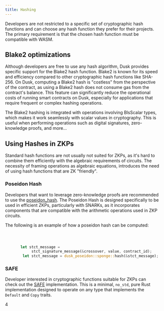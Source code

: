 ```yaml
---
title: Hashing
---
```


Developers are not restricted to a specific set of cryptographic hash functions and can choose any hash function they prefer for their projects. The primary requirement is that the chosen hash function must be compatible with WASM.

## Blake2 optimizations
Although developers are free to use any hash algorithm, Dusk provides specific support for the Blake2 hash function. Blake2 is known for its speed and efficiency compared to other cryptographic hash functions like SHA-256. On Dusk, computing a Blake2 hash is "costless" from the perspective of the contract, as using a Blake2 hash does not consume gas from the contract's balance. This feature can significantly reduce the operational costs of running smart contracts on Dusk, especially for applications that require frequent or complex hashing operations.

The Blake2 hashing is integrated with operations involving BlsScalar types, which makes it work seamlessly with scalar values in cryptography. This is useful when performing operations such as digital signatures, zero-knowledge proofs, and more...

## Using Hashes in ZKPs

Standard hash functions are not usually not suited for ZKPs, as it's hard to combine them efficiently with the algebraic requirements of circuits. The necessity of framing operations as algebraic equations, introduces the need of using hash functions that are ZK "friendly".


### Poseidon Hash

Developers that want to leverage zero-knowledge proofs are recommended to use the <a href="https://github.com/dusk-network/Poseidon252" target="_blank" >poseidon_hash</a>. The Poseidon Hash is designed specifically to be used in efficient ZKPs, particularly with SNARKs, as it incorporates components that are compatible with the arithmetic operations used in ZKP circuits.

The following is an example of how a poseidon hash can be computed:

```rust



       let stct_message =
            stct_signature_message(&crossover, value, contract_id);
        let stct_message = dusk_poseidon::sponge::hash(&stct_message);

```



### SAFE

Developer interested in cryptographic functions suitable for ZKPs can check out the <a href="https://github.com/dusk-network/safe/tree/2d42f41f05e141a5786ea655e99ba1f3dae217bd" target="_blank" >SAFE</a> implementation. This is a minimal, ```no_std```, pure Rust implementation designed to operate on any type that implements the ```Default``` and ```Copy``` traits.














4